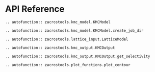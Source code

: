 # API Reference

```{eval-rst}
.. autofunction:: zacrostools.kmc_model.KMCModel
```

```{eval-rst}
.. autofunction:: zacrostools.kmc_model.KMCModel.create_job_dir
```

```{eval-rst}
.. autofunction:: zacrostools.lattice_input.LatticeModel
```

```{eval-rst}
.. autofunction:: zacrostools.kmc_output.KMCOutput
```

```{eval-rst}
.. autofunction:: zacrostools.kmc_output.KMCOutput.get_selectivity
```

```{eval-rst}
.. autofunction:: zacrostools.plot_functions.plot_contour
```